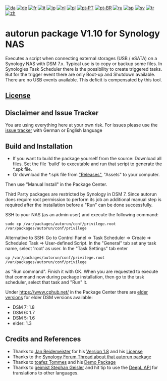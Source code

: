 [![da](https://flagcdn.com/w20/dk.png)](https://github.com/schmidhorst/synology-autorun/blob/main/README.da.md)
[![de](https://flagcdn.com/w20/de.png)](https://github.com/schmidhorst/synology-autorun/blob/main/README.de.md)
[![fr](https://flagcdn.com/w20/fr.png)](https://github.com/schmidhorst/synology-autorun/blob/main/README.fr.md)
[![it](https://flagcdn.com/w20/it.png)](https://github.com/schmidhorst/synology-autorun/blob/main/README.it.md)
[![jp](https://flagcdn.com/w20/jp.png)](https://github.com/schmidhorst/synology-autorun/blob/main/README.jp.md)
[![nl](https://flagcdn.com/w20/nl.png)](https://github.com/schmidhorst/synology-autorun/blob/main/README.nl.md)
[![pl](https://flagcdn.com/w20/pl.png)](https://github.com/schmidhorst/synology-autorun/blob/main/README.pl.md)
[![pt-PT](https://flagcdn.com/w20/pt.png)](https://github.com/schmidhorst/synology-autorun/blob/main/README.pt-PT.md)
[![pt-BR](https://flagcdn.com/w20/br.png)](https://github.com/schmidhorst/synology-autorun/blob/main/README.pt-BR.md)
[![ru](https://flagcdn.com/w20/ru.png)](https://github.com/schmidhorst/synology-autorun/blob/main/README.ru.md)
[![sp](https://flagcdn.com/w20/es.png)](https://github.com/schmidhorst/synology-autorun/blob/main/README.sp.md)
[![sv](https://flagcdn.com/w20/sv.png)](https://github.com/schmidhorst/synology-autorun/blob/main/README.sv.md)
[![tr](https://flagcdn.com/w20/tr.png)](https://github.com/schmidhorst/synology-autorun/blob/main/README.tr.md)
[![zh](https://flagcdn.com/w20/cn.png)](https://github.com/schmidhorst/synology-autorun/blob/main/README.zh.md)

# autorun package V1.10 for Synology NAS
Executes a script when connecting external storages (USB / eSATA) on a Synology NAS with DSM 7.x. Typical use is to copy or backup some files.
In Synologies Task Scheduler there is the possibility to create triggered tasks. But for the trigger event there are only Boot-up and Shutdown available. There are no USB events available. This deficit is compensated by this tool.

## [License](https://htmlpreview.github.io/?https://github.com/schmidhorst/synology-autorun/blob/main/package/ui/licence_enu.html)

## Disclaimer and Issue Tracker
You are using everything here at your own risk.
For issues please use the [issue tracker](https://github.com/schmidhorst/synology-autorun/issues) with German or English language

## Build and Installation
* If you want to build the package yourself from the source: Download all files. Set the file 'build' to executable and run that script to generate the *.spk file.
* Or download the *.spk file from ["Releases"](https://github.com/schmidhorst/synology-autorun/releases), "Assets" to your computer.

Then use "Manual Install" in the Package Center.

Third Party packages are restricted by Synology in DSM 7. Since autorun does require root permission to perform its job an additional manual step is required after the installation before a "Run" can be done successfully.

SSH to your NAS (as an admin user) and execute the following command:
```shell
sudo cp /var/packages/autorun/conf/privilege.root /var/packages/autorun/conf/privilege
```
Alternative to SSH:
Go to Control Panel => Task Scheduler => Create => Scheduled Task => User-defined Script. In the "General" tab set any task name, select 'root' as user. In the "Task Settings" tab enter
```shell
cp /var/packages/autorun/conf/privilege.root /var/packages/autorun/conf/privilege
```
as "Run command". Finish it with OK. When you are requested to execute that command now during package installation, then go to the task scheduler, select that task and "Run" it.

Under https://www.cphub.net/ in the Package Center there are [elder versions](https://github.com/reidemei/synology-autorun) for elder DSM versions available:
* DSM 7: 1.8
* DSM 6: 1.7
* DSM 5: 1.6
* elder: 1.3

## Credits and References
- Thanks to [Jan Reidemeister](https://github.com/reidemei) for his [Version 1.8](https://github.com/reidemei/synology-autorun) and his [License](https://github.com/reidemei/synology-autorun/blob/main/LICENSE)
- Thanks to the [Synology Forum Thread about that autorun package](https://www.synology-forum.de/threads/autorun-fuer-ext-datentraeger.18360/)
- Thanks to [toafez Tommes](https://github.com/toafez) and his [Demo Package](https://github.com/toafez/DSM7DemoSPK)
- Thanks to  [geimist Stephan Geisler](https://github.com/geimist) and hit tip to use the [DeepL API](https://www.deepl.com/docs-api) for translations to other languages.

